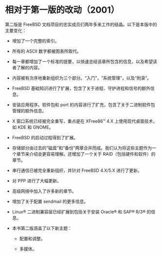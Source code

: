 # 相对于第一版的改动（2001）

第二版是 FreeBSD 文档项目的忠实成员们两年多来工作的结晶。以下是本版中的主要变化：

- 增加了一个完整的索引。

- 所有的 ASCII 数字都被图表所取代。

- 每一章都增加了一个标准的提要，以快速总结该章所包含的信息，以及希望读者了解的内容。

- 内容被有次序地重新组织为三个部分。“入门”，“系统管理”，以及“附录”。

- FreeBSD 基础知识进行了扩展，包含了关于进程、守护进程和信号的额外信息。

- 安装应用程序。软件包和 port 的内容进行了扩充，包含了关于二进制软件包管理的额外信息。

- X 窗口系统已经被完全重写，重点是在 XFree86™ 4.X 上使用现代桌面技术，如 KDE 和 GNOME。

- FreeBSD 的启动过程得到了扩展。

- 存储部分由过去的“磁盘”和“备份”两章合并而成。我们认为将这些主题作为一个章节来介绍会更容易理解。还增加了一个关于 RAID（包括硬件和软件）的章节。

- 串行通信已被完全重新组织，并针对 FreeBSD 4.X/5.X 进行了更新。

- 对 PPP 进行了大幅更新。

- 高级网络中加入了许多新的章节。

- 增加了关于配置 sendmail 的更多信息。

- Linux® 二进制兼容层已经扩展到包括关于安装 Oracle® 和 SAP® R/3® 的信息。

- 本书第二版涵盖了以下新主题：

  - 配置和调整。

  - 多媒体。
